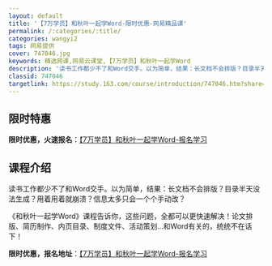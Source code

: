 ```yaml
---
layout: default
title: '【7万学员】和秋叶一起学Word-限时优惠-网易精品课'
permalink: /:categories/:title/
categories: wangyi2
tags: 网易提供
cover: 747046.jpg
keywords: 精选网课,网易云课堂,【7万学员】和秋叶一起学Word
description: '读书工作都少不了和Word交手。以为简单，结果：长文档不会排版？目录半天没法生成？用着用着就崩溃？信息太多只会一个个手动'
classid: 747046
targetlink: https://study.163.com/course/introduction/747046.htm?share=1&shareId=1025206652&utm_campaign=share&utm_medium=iphoneShare&utm_source=&utm_u=1025206652
---
```


## 限时特惠

**限时优惠，火速报名**：[【7万学员】和秋叶一起学Word-报名学习](https://study.163.com/course/introduction/747046.htm?share=1&shareId=1025206652&utm_campaign=share&utm_medium=iphoneShare&utm_source=&utm_u=1025206652)

## 课程介绍

读书工作都少不了和Word交手。以为简单，结果：长文档不会排版？目录半天没法生成？用着用着就崩溃？信息太多只会一个个手动改？



《和秋叶一起学Word》课程告诉你，这些问题，全都可以更快速解决！论文排版、简历制作、内页目录、制度文件、活动策划…和Word有关的，统统不在话下！

**限时优惠，报名地址**：[【7万学员】和秋叶一起学Word-报名学习](https://study.163.com/course/introduction/747046.htm?share=1&shareId=1025206652&utm_campaign=share&utm_medium=iphoneShare&utm_source=&utm_u=1025206652)

